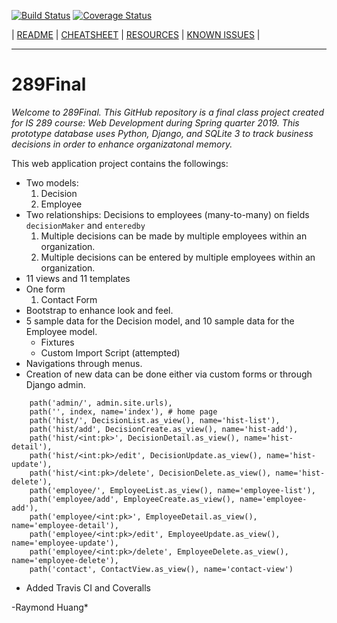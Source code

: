 [![Build Status](https://travis-ci.com/goudstad/289Final.svg?branch=master)](https://travis-ci.com/goudstad/289Final)
[![Coverage Status](https://coveralls.io/repos/github/goudstad/289Final/badge.svg?branch=master)](https://coveralls.io/github/goudstad/289Final?branch=master)

\| [README](README.md) \| [CHEATSHEET](cheatsheet.md) \| [RESOURCES](resources.md) \| [KNOWN ISSUES](knownIssues.md) \|
***
# 289Final
*Welcome to 289Final.  This GitHub repository is a final class project created for IS 289 course: Web Development during Spring quarter 2019. This prototype database uses Python, Django, and SQLite 3 to track business decisions in order to enhance organizatonal memory.*  

This web application project contains the followings:
- Two models: 
    1. Decision
    2. Employee
- Two relationships: 
Decisions to employees (many-to-many) on fields `decisionMaker` and `enteredby`
    1. Multiple decisions can be made by multiple employees within an organization.
    2. Multiple decisions can be entered by multiple employees within an organization.
- 11 views and 11 templates
- One form
    1. Contact Form
- Bootstrap to enhance look and feel.
- 5 sample data for the Decision model, and 10 sample data for the Employee model.
  - Fixtures
  - Custom Import Script (attempted)
- Navigations through menus.
- Creation of new data can be done either via custom forms or through Django admin.
```
    path('admin/', admin.site.urls),
    path('', index, name='index'), # home page
    path('hist/', DecisionList.as_view(), name='hist-list'),
    path('hist/add', DecisionCreate.as_view(), name='hist-add'),
    path('hist/<int:pk>', DecisionDetail.as_view(), name='hist-detail'),
    path('hist/<int:pk>/edit', DecisionUpdate.as_view(), name='hist-update'),
    path('hist/<int:pk>/delete', DecisionDelete.as_view(), name='hist-delete'),    
    path('employee/', EmployeeList.as_view(), name='employee-list'),
    path('employee/add', EmployeeCreate.as_view(), name='employee-add'),
    path('employee/<int:pk>', EmployeeDetail.as_view(), name='employee-detail'),    
    path('employee/<int:pk>/edit', EmployeeUpdate.as_view(), name='employee-update'),
    path('employee/<int:pk>/delete', EmployeeDelete.as_view(), name='employee-delete'),
    path('contact', ContactView.as_view(), name='contact-view')
 ```
- Added Travis CI and Coveralls

-Raymond Huang*

